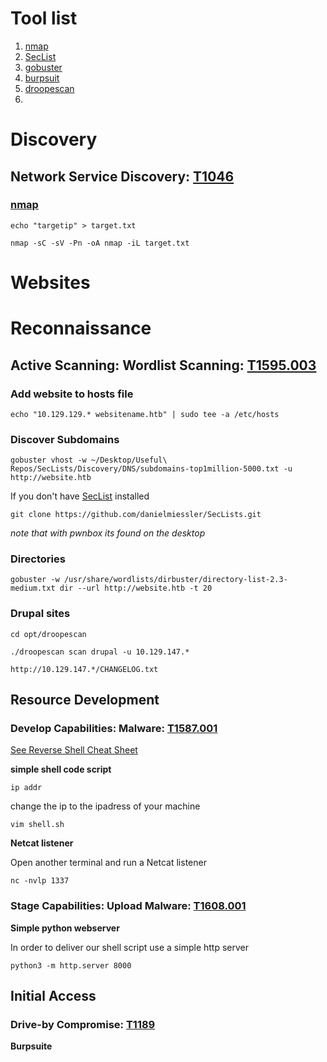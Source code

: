 # Tool list
1. [nmap](https://www.kali.org/tools/nmap/)
2. [SecList](https://www.kali.org/tools/seclists/)
3. [gobuster](https://www.kali.org/tools/gobuster/)
4. [burpsuit](https://www.kali.org/tools/burpsuite/)
5. [droopescan]()
6. 



# Discovery
## Network Service Discovery: [T1046](https://attack.mitre.org/techniques/T1046/)
### [nmap](https://github.com/Johan-p/nmap-cheatsheet)

`echo "targetip" > target.txt`

`nmap -sC -sV -Pn -oA nmap -iL target.txt`


# Websites
# Reconnaissance
## Active Scanning: Wordlist Scanning: [T1595.003](https://attack.mitre.org/techniques/T1595/003/) 

### Add website to hosts file

`echo "10.129.129.* websitename.htb" | sudo tee -a /etc/hosts`

### Discover Subdomains

`gobuster vhost -w ~/Desktop/Useful\ Repos/SecLists/Discovery/DNS/subdomains-top1million-5000.txt -u http://website.htb`

If you don't have [SecList](https://www.kali.org/tools/seclists/) installed

`git clone https://github.com/danielmiessler/SecLists.git`
 
 *note that with pwnbox its found on the desktop*

### Directories

`gobuster -w /usr/share/wordlists/dirbuster/directory-list-2.3-medium.txt dir --url http://website.htb -t 20`

### Drupal sites
 
`cd opt/droopescan`

`./droopescan scan drupal -u 10.129.147.*`

`http://10.129.147.*/CHANGELOG.txt`


## Resource Development
### Develop Capabilities: Malware: [T1587.001](https://attack.mitre.org/techniques/T1587/001/)

[See Reverse Shell Cheat Sheet](https://github.com/swisskyrepo/PayloadsAllTheThings/blob/master/Methodology%20and%20Resources/Reverse%20Shell%20Cheatsheet.md#groovy)

**simple shell code script**

`ip addr`

change the ip to the ipadress of your machine

`vim shell.sh`


**Netcat listener**

Open another terminal and run a Netcat listener

`nc -nvlp 1337`

### Stage Capabilities: Upload Malware: [T1608.001](https://attack.mitre.org/techniques/T1608/001/)
**Simple python webserver**

In order to deliver our shell script use a simple http server

`python3 -m http.server 8000`


## Initial Access
###  Drive-by Compromise: [T1189](https://attack.mitre.org/techniques/T1189/) 

**Burpsuite**




